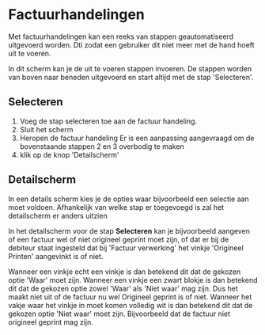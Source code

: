 # Factuurhandelingen
Met factuurhandelingen kan een reeks van stappen geautomatiseerd uitgevoerd worden.
Dti zodat een gebruiker dit niet meer met de hand hoeft uit te voeren.

In dit scherm kan je de uit te voeren stappen invoeren.
De stappen worden van boven naar beneden uitgevoerd en start altijd met de stap 'Selecteren'.

## Selecteren
1. Voeg de stap selecteren toe aan de factuur handeling.
2. Sluit het scherm
3. Heropen de factuur handeling
Er is een aanpassing aangevraagd om de bovenstaande stappen 2 en 3 overbodig te maken
4. klik op de knop 'Detailscherm'

## Detailscherm
In een details scherm kies je de opties waar bijvoorbeeld een selectie aan moet voldoen.
Afhankelijk van welke stap er toegevoegd is zal het detailscherm er anders uitzien

In het detailscherm voor de stap **Selecteren** kan je bijvoorbeeld aangeven of een factuur wel of niet origineel geprint moet zijn, of dat er bij de debiteur staat ingesteld dat bij 'Factuur verwerking' het vinkje 'Origineel Printen' aangevinkt is of niet.

Wanneer een vinkje echt een vinkje is dan betekend dit dat de gekozen optie 'Waar' moet zijn.
Wanneer een vinkje een zwart blokje is dan betekend dit dat de gekozen optie zowel 'Waar' als 'Niet waar' mag zijn. Dus het maakt niet uit of de factuur nu wel Origineel geprint is of niet.
Wanneer het vakje waar het vinkje in moet komen volledig wit is dan betekend dit dat de gekozen optie 'Niet waar' moet zijn. Bijvoorbeeld dat de factuur niet origineel geprint mag zijn.
